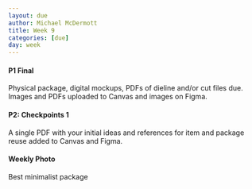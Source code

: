 ```yaml
---
layout: due
author: Michael McDermott
title: Week 9
categories: [due]
day: week
---
```

#### P1 Final
Physical package, digital mockups, PDFs of dieline and/or cut files due. Images and PDFs uploaded to Canvas and images on Figma.

#### P2: Checkpoints 1
A single PDF with your initial ideas and references for item and package reuse added to Canvas and Figma.

#### Weekly Photo
Best minimalist package